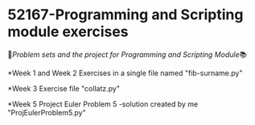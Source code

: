 # 52167-Programming and Scripting module exercises

:notebook:_Problem sets and the project for Programming and Scripting Module_:books:

*Week 1 and Week 2 Exercises in a single file named "fib-surname.py"

*Week 3 Exercise file "collatz.py"

*Week 5 Project Euler Problem 5 -solution created by me "ProjEulerProblem5.py"
